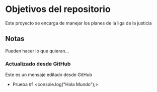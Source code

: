 # Objetivos del repositorio

Este proyecto se encarga de manejar los planes de la liga de la justicia


## Notas
Pueden hacer lo que quieran...

### Actualizado desde GitHub
Este es un mensaje editado desde GitHub

* Prueba #1
<console.log("Hola Mundo");>

